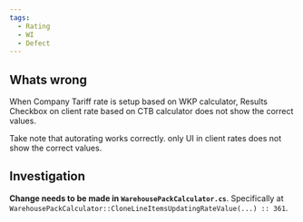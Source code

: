 ```yaml
---
tags:
  - Rating
  - WI
  - Defect
---
```

## Whats wrong
When Company Tariff rate is setup based on WKP calculator, Results Checkbox on client rate based on CTB calculator does not show the correct values.

Take note that autorating works correctly. only UI in client rates does not show the correct values.

## Investigation
**Change needs to be made in `WarehousePackCalculator.cs`**. Specifically at `WarehousePackCalculator::CloneLineItemsUpdatingRateValue(...) :: 361`.

